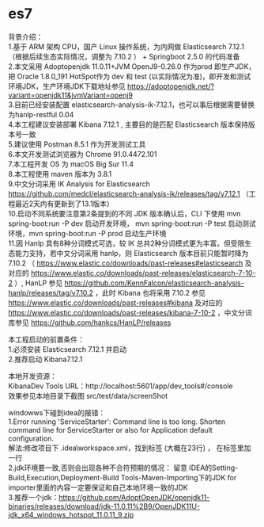 # es7
背景介绍：<br>
1.基于 ARM 架构 CPU，国产 Linux 操作系统，为内网做 Elasticsearch 7.12.1 （根据后续生态实际情况，调整为 7.10.2 ） + Springboot 2.5.0 的代码准备 <br>
2.本文采用 Adoptopenjdk 11.0.11+JVM OpenJ9-0.26.0 作为prod 即生产JDK，把 Oracle 1.8.0_191 HotSpot作为 dev 和 test (以实际情况为准)，即开发和测试环境JDK，生产环境JDK下载地址参见 https://adoptopenjdk.net/?variant=openjdk11&jvmVariant=openj9 <br>
3.目前已经安装配置 elasticsearch-analysis-ik-7.12.1，也可以事后根据需要替换为hanlp-restful 0.04 <br>
4.本工程建议安装部署 Kibana 7.12.1 , 主要目的是匹配 Elasticsearch 版本保持版本号一致 <br>
5.建议使用 Postman 8.5.1 作为开发测试工具 <br>
6.本文开发测试浏览器为 Chrome 91.0.4472.101 <br>
7.本工程开发 OS 为 macOS Big Sur 11.4 <br>
8.本工程使用 maven 版本为 3.8.1 <br>
9.中文分词采用 IK Analysis for Elasticsearch https://github.com/medcl/elasticsearch-analysis-ik/releases/tag/v7.12.1 （工程最近2天内有更新到了13.1版本）<br>
10.启动不同系统要注意第2条提到的不同 JDK 版本确认后，CLI 下使用 mvn spring-boot:run -P dev 启动开发环境， mvn spring-boot:run -P test 启动测试环境，mvn spring-boot:run -P prod 启动生产环境 <br>
11.因 Hanlp 具有8种分词模式可选，较 IK 总共2种分词模式更为丰富。但受限生态能力支持，若中文分词采用 hanlp，则 Elasticsearch 版本目前只能暂时降为 7.10.2 （ https://www.elastic.co/downloads/past-releases#elasticsearch 及对应的 https://www.elastic.co/downloads/past-releases/elasticsearch-7-10-2 ）, HanLP 参见 https://github.com/KennFalcon/elasticsearch-analysis-hanlp/releases/tag/v7.10.2 ，此时 Kibana 也将采用 7.10.2 参见 https://www.elastic.co/downloads/past-releases#kibana 及对应的 https://www.elastic.co/downloads/past-releases/kibana-7-10-2 ，中文分词库参见 https://github.com/hankcs/HanLP/releases <br>

本工程启动的前置条件：<br>
1.必须安装 Elasticsearch 7.12.1 并启动 <br>
2.推荐启动 Kibana7.12.1 <br>

本地开发资源：<br>
KibanaDev Tools URL：http://localhost:5601/app/dev_tools#/console <br>
效果参见本地目录下截图 src/test/data/screenShot

windowws下碰到idea的报错：<br>
1.Error running 'ServiceStarter': Command line is too long. Shorten command line for ServiceStarter or also for Application default configuration. <br>
解法:修改项目下 .idea\workspace.xml，找到标签 <component name="PropertiesComponent">(大概在23行) ， 在标签里加一行  <property name="dynamic.classpath" value="true" /> <br>
2.jdk环境要一致,否则会出现各种不合符预期的情况：
留意 IDEA的Setting-Build,Execution,Deployment-Build Tools-Maven-Importing下的JDK for importer里面的内容一定要保证和自己本地环境一致的JDK <br>
3.推荐一个jdk：https://github.com/AdoptOpenJDK/openjdk11-binaries/releases/download/jdk-11.0.11%2B9/OpenJDK11U-jdk_x64_windows_hotspot_11.0.11_9.zip
